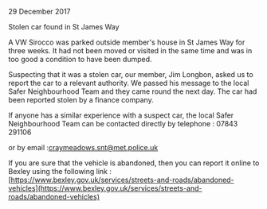 29 December 2017

Stolen car found in St James Way

A VW Sirocco was parked outside member's house in St James Way for three weeks. It had not been moved or visited in the same time and was in too good a condition to have been dumped.

Suspecting that it was a stolen car, our member, Jim Longbon, asked us to report the car to a relevant authority. We passed his message to the local Safer Neighbourhood Team and they came round the next day. The car had been reported stolen by a finance company.

If anyone has a similar experience with a suspect car, the local Safer Neighbourhood Team can be contacted directly by telephone : 07843 291106

or by email :[craymeadows.snt@met.police.uk](mailto:craymeadows.snt@met.police.uk)

If you are sure that the vehicle is abandoned, then you can report it online to Bexley using the following link :[https://www.bexley.gov.uk/services/streets-and-roads/abandoned-vehicles](https://www.bexley.gov.uk/services/streets-and-roads/abandoned-vehicles)
